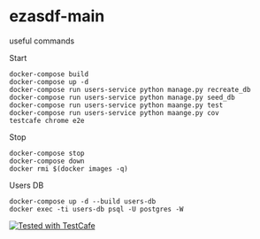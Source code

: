 # ezasdf-main

useful commands

Start

    docker-compose build
    docker-compose up -d
    docker-compose run users-service python manage.py recreate_db
    docker-compose run users-service python manage.py seed_db
    docker-compose run users-service python maange.py test
    docker-compose run users-service python maange.py cov
    testcafe chrome e2e

Stop

    docker-compose stop
    docker-compose down
    docker rmi $(docker images -q)
    
Users DB

    docker-compose up -d --build users-db
    docker exec -ti users-db psql -U postgres -W
    
    
<a href="https://github.com/DevExpress/testcafe">
    <img alt="Tested with TestCafe" src="https://img.shields.io/badge/tested%20with-TestCafe-2fa4cf.svg">
</a>